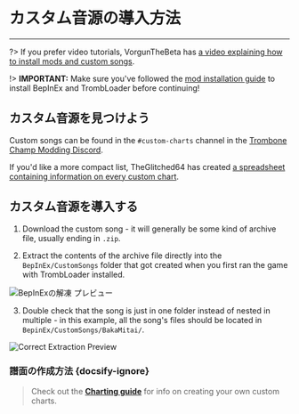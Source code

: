 # カスタム音源の導入方法
---
?> If you prefer video tutorials, VorgunTheBeta has [a video explaining how to install mods and custom songs](https://youtu.be/pSwNSGx-P5c).

!> **IMPORTANT:** Make sure you've followed the [mod installation guide](installing-mods) to install BepInEx and TrombLoader before continuing!

## カスタム音源を見つけよう

Custom songs can be found in the `#custom-charts` channel in the [Trombone Champ Modding Discord](https://discord.gg/KVzKRsbetJ).

If you'd like a more compact list, TheGlitched64 has created [a spreadsheet containing information on every custom chart](https://docs.google.com/spreadsheets/d/1xpoUnHdSJFqOQEK_637-HCECYtJsgK91oY4dRuDMtik/edit?usp=sharing).

## カスタム音源を導入する

1. Download the custom song - it will generally be some kind of archive file, usually ending in `.zip`.

2. Extract the contents of the archive file directly into the `BepInEx/CustomSongs` folder that got created when you first ran the game with TrombLoader installed.

![BepInExの解凍 プレビュー](../docs/files/customsongextract.png)

3. Double check that the song is just in one folder instead of nested in multiple - in this example, all the song's files should be located in `BepinEx/CustomSongs/BakaMitai/`.

![Correct Extraction Preview](../docs/files/customsongcorrect.png)

### 譜面の作成方法 {docsify-ignore}

> Check out the [**Charting guide**](creating-charts) for info on creating your own custom charts.